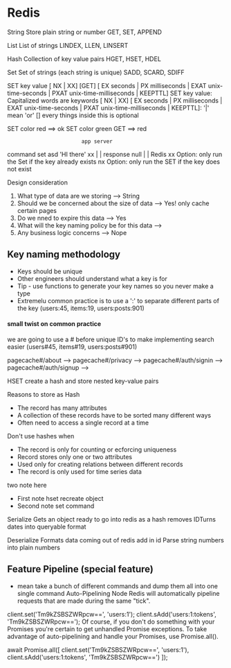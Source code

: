 # Redis

String
Store plain string or number
GET, SET, APPEND

List
List of strings
LINDEX, LLEN, LINSERT

Hash
Collection of key value pairs
HGET, HSET, HDEL

Set
Set of strings (each string is unique)
SADD, SCARD, SDIFF

SET key value [ NX | XX] [GET] [ EX seconds | PX milliseconds | EXAT unix-time-seconds | PXAT unix-time-milliseconds | KEEPTTL]
SET key value: Capitalized words are keywords
[ NX | XX] [ EX seconds | PX milliseconds | EXAT unix-time-seconds | PXAT unix-time-milliseconds | KEEPTTL]: '|' mean 'or'
[] every things inside this is optional

SET color red ==> ok
SET color green GET ==> red

                            app server

command set asd 'HI there' xx | | response null
| |
Redis
xx Option: only run the Set if the key already exists
nx Option: only run the SET if the key does not exist

Design consideration

1. What type of data are we storing --> String
2. Should we be concerned about the size of data --> Yes! only cache certain pages
3. Do we nned to expire this data --> Yes
4. What will the key naming policy be for this data -->
5. Any business logic concerns --> Nope

## Key naming methodology

-   Keys should be unique
-   Other engineers should understand what a key is for
-   Tip - use functions to generate your key names so you never make a type
-   Extremelu common practice is to use a ':' to separate different parts of the key (users:45, items:19, users:posts:901)

#### small twist on common practice

we are going to use a # before unique ID's to make implementing search easier
(users#45, items#19, users:posts#901)

pagecache#/about --> <html></html>
pagecache#/privacy --> <html></html>
pagecache#/auth/signin --> <html></html>
pagecache#/auth/signup --> <html></html>

HSET
create a hash and store nested key-value pairs

Reasons to store as Hash
+ The record has many attributes
+ A collection of these records have to be sorted many different ways
+ Often need to access a single record at a time

Don't use hashes when
+ The record is only for counting or ecforcing uniqueness
+ Record stores only one or two attributes
+ Used only for creating relations between different records
+ The record is only used for time series data

two note here
- First note
hset recreate object
- Second note
set command

Serialize
Gets an object ready to go into redis as a hash
removes IDTurns dates into queryable format

Deserialize
Formats data coming out of redis
add in id
Parse string numbers into plain numbers

## Feature Pipeline  (special feature)
- mean take a bunch of different commands and dump them all into one single command
Auto-Pipelining
Node Redis will automatically pipeline requests that are made during the same "tick".

client.set('Tm9kZSBSZWRpcw==', 'users:1');
client.sAdd('users:1:tokens', 'Tm9kZSBSZWRpcw==');
Of course, if you don't do something with your Promises you're certain to get unhandled Promise exceptions. To take advantage of auto-pipelining and handle your Promises, use Promise.all().

await Promise.all([
  client.set('Tm9kZSBSZWRpcw==', 'users:1'),
  client.sAdd('users:1:tokens', 'Tm9kZSBSZWRpcw==')
]);
